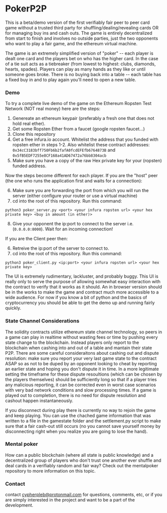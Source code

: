 # PokerP2P

This is a beta/demo version of the first verifiably fair peer to peer card game without a trusted third party for shuffling/dealing/revealing cards OR for managing buy ins and cash outs. The game is entirely decentralized from start to finish and involves no outside parties, just the two opponents who want to play a fair game, and the ethereum virtual machine.

The game is an extremely simplified version of "poker" -- each player is dealt one card and the players bet on who has the higher card. In the case of a tie suit acts as a tiebreaker (from lowest to highest: clubs, diamonds, hearts, spades). Players can play as many hands as they like or until someone goes broke. There is no buying back into a table -- each table has a fixed buy in and to play again you'll need to open a new table.

### Demo

To try a complete live demo of the game on the Ethereum Ropsten Test Network (NOT real money) here are the steps:

1. Genereate an ethereum keypair (preferably a fresh one that does not hold real ether).
2. Get some Ropsten Ether from a faucet (google ropsten faucet...)
3. Clone this repository
4. Get a free infura.io account. Whitelist the address that you funded with ropsten ether in steps 1-2. Also whitelist these contract addresses: `0x34cC3183bff750Fb6b2fafA0fcdEFEfb6764873B` and `0x5fB5EDF7255e8CF168a41AD67472a76bb8304acb`
5. Make sure you have a copy of the raw Hex private key for your (ropsten) funded address.

Now the steps become different for each player. If you are the "host" peer (the one who runs the application first and waits for a connection):

6. Make sure you are forwarding the port from which you will run the server (either configure your router or use a virtual machine)
7. cd into the root of this repository. Run this command:

``` 
python3 poker_server.py <port> <your infura ropsten url> <your hex private key> <buy in amount (in ether)>
```

8. Give your opponent the ip:port to connect to the server i.e. (`0.0.0.0:8000`). Wait for an incoming connection!


If you are the Client peer then:

6. Retreive the ip:port of the server to connect to.
7. cd into the root of this repository. Run this command:

``` 
python3 poker_client.py <ip:port> <your infura ropsten url> <your hex private key>
```

The UI is extremely rudimentary, lackluster, and probably buggy. This UI is really only to serve the purpose of allowing somewhat easy interaction with the contract to verify that it works as it should. An in browser version should be in the works to make the game and contract much more accessible to a wide audience. For now if you know a bit of python and the basics of cryptocurrency you should be able to get the demo up and running fairly quickly.

### State Channel Considerations

The solidity contracts utilize ethereum state channel technology, so peers in a game can play in realtime without wasting fees or time by pushing every state change to the blockchain. Instead players only report to the blockchain when cashing into and out of a table and mantain their state P2P. There are some careful consideraitons about cashing out and dispute resolution: make sure you report your very last game state to the contract ASAP so as not to be duped by an opponent looking to cheat by reporting an earlier state and hoping you don't dispute it in time. In a more legitimate setting the timeframe for these dispute resoultions (which can be chosen by the players themselves) should be sufficiently long so that if a player tries any malicious reporting, it can be corrected even in worst case scenarios with very bad network conditions and slow processing times. If a game is played out to completion, there is no need for dispute resolution and cashout happen instantaneously.

If you disconnect during play there is currently no way to rejoin the game and keep playing. You can use the chached game information that was written to a file in the gamestate folder and the settlement.py script to make sure that a fair cash-out still occurs (no you cannot save yourself money by disconnecting right when you realize you are going to lose the hand).

### Mental poker

How can a public blockchain (where all state is public knowledge) and a decentralized group of players who don't trust one another ever shuffle and deal cards in a verifiably random and fair way? Check out the mentalpoker repository to more information on this topic.

### Contact

contact cypherpleb@protonmail.com for questions, comments, etc, or if you are simply interested in the project and want to be a part of the development.